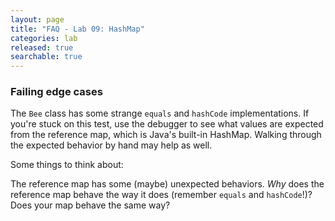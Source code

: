 ```yaml
---
layout: page
title: "FAQ - Lab 09: HashMap"
categories: lab
released: true
searchable: true
---
```


### Failing edge cases

The `Bee` class has some strange `equals` and `hashCode` implementations. If you're stuck on this test, use the debugger to see what values are expected from the reference map, which is Java's built-in HashMap. Walking through the expected behavior by hand may help as well.

Some things to think about:

The reference map has some (maybe) unexpected behaviors. _Why_ does the reference map behave the way it does (remember `equals` and `hashCode`!)?
Does your map behave the same way?
